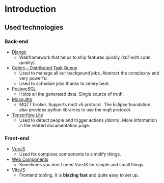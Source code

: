 # Introduction

## Used technologies
### Back-end
- [Django](https://www.djangoproject.com/)
  - Webframework that helps to ship features quickly *(still with code quality)*.
- [Celery - Distributed Task Queue](https://docs.celeryproject.org)
  - Used to manage all our backgound jobs. Abstract the complexity and very powerful.
  - Used to schedule jobs thanks to celery beat.
- [PostgreSQL](https://www.postgresql.org/)
  - Holds all the generated data. Single source of truth.
- [Mosquitto](https://mosquitto.org/)
  - MQTT broker. Supports mqtt v5 protocol. The Eclipse foundation also provides python librairies to use the mqtt protocol.
- [Tensorflow Lite](https://www.tensorflow.org/lite)
  - Used to detect people and trigger actions *(alarm)*. More information in the related documentation page.

### Front-end
- [VueJS](https://vuejs.org/)
  - Used for complexe components to simplify things.
- [Web Components](https://developer.mozilla.org/en-US/docs/Web/Web_Components)
  - Sometimes you don't need VueJS for simple and small things.
- [ViteJS](https://vitejs.dev/)
  - Frontend tooling. It is **blazing fast** and quite easy to set up.
